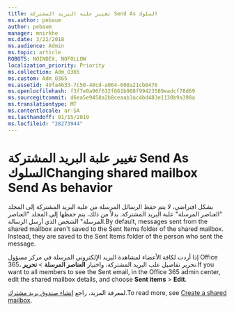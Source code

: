 ```yaml
---
title: تغيير علبة البريد المشتركة Send As السلوك
ms.author: pebaum
author: pebaum
manager: mnirkhe
ms.date: 3/22/2018
ms.audience: Admin
ms.topic: article
ROBOTS: NOINDEX, NOFOLLOW
localization_priority: Priority
ms.collection: Adm_O365
ms.custom: Adm_O365
ms.assetid: 49fa4633-7c50-40cd-a064-608a21cb0476
ms.openlocfilehash: f3f7e0a96f632f661b988f99423589eadcf78d69
ms.sourcegitcommit: d6ea5e9458a2b8ceaab3ac4bd483e1130b9a398a
ms.translationtype: MT
ms.contentlocale: ar-SA
ms.lasthandoff: 01/15/2019
ms.locfileid: "28273944"
---
```

# <a name="changing-shared-mailbox-send-as-behavior"></a><span data-ttu-id="0e046-102">تغيير علبة البريد المشتركة Send As السلوك</span><span class="sxs-lookup"><span data-stu-id="0e046-102">Changing shared mailbox Send As behavior</span></span>

<span data-ttu-id="0e046-p101">بشكل افتراضي، لا يتم حفظ الرسائل المرسلة من علبة البريد المشتركة إلى المجلد "العناصر المرسلة" علبة البريد المشتركة. بدلاً من ذلك، يتم حفظها إلى المجلد "العناصر المرسلة" الشخص الذي أرسل الرسالة.</span><span class="sxs-lookup"><span data-stu-id="0e046-p101">By default, messages sent from the shared mailbox aren't saved to the Sent Items folder of the shared mailbox. Instead, they are saved to the Sent Items folder of the person who sent the message.</span></span>
  
<span data-ttu-id="0e046-105">إذا أردت لكافة الأعضاء لمشاهدة البريد الإلكتروني المرسلة في مركز مسؤول Office 365، تحرير تفاصيل علب البريد المشتركة، واختيار **العناصر المرسلة** \> **تحرير**.</span><span class="sxs-lookup"><span data-stu-id="0e046-105">If you want to all members to see the Sent email, in the Office 365 admin center, edit the shared mailbox details, and choose **Sent items** \> **Edit**.</span></span>
  
<span data-ttu-id="0e046-106">لمعرفة المزيد، راجع [إنشاء صندوق بريد مشترك](https://support.office.com/en-us/article/create-a-shared-mailbox-871a246d-3acd-4bba-948e-5de8be0544c9).</span><span class="sxs-lookup"><span data-stu-id="0e046-106">To read more, see [Create a shared mailbox](https://support.office.com/en-us/article/create-a-shared-mailbox-871a246d-3acd-4bba-948e-5de8be0544c9).</span></span>
  

